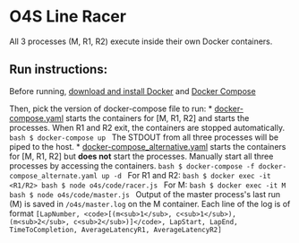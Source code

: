 # O4S Line Racer

All 3 processes (M, R1, R2) execute inside their own Docker containers.

## Run instructions:

Before running, [download and install Docker](https://www.docker.com/products/docker-desktop) and [Docker Compose](https://docs.docker.com/compose/install/)

Then, pick the version of docker-compose file to run:
    * [docker-compose.yaml](https://github.com/sharma-divyanshu/o4s_line_racer/blob/master/docker-compose.yaml) starts the containers for [M, R1, R2] and starts the processes. When R1 and R2 exit, the containers are stopped automatically.
    ```bash
    $ docker-compose up
    ```
    The STDOUT from all three processes will be piped to the host.
    * [docker-compose_alternative.yaml](https://github.com/sharma-divyanshu/o4s_line_racer/blob/master/docker-compose_alternative.yaml) starts the containers for [M, R1, R2] but **does not** start the processes. Manually start all three processes by accessing the containers.
    ```bash
    $ docker-compose -f docker-compose_alternate.yaml up -d
    ```
    For R1 and R2:
    ```bash
    $ docker exec -it <R1/R2> bash
    $ node o4s/code/racer.js
    ```
    For M:
    ```bash
    $ docker exec -it M bash
    $ node o4s/code/master.js
    ```
Output of the master process's last run (M) is saved in `/o4s/master.log` on the M container. Each line of the log is of format `[LapNumber, <code>[(m<sub>1</sub>, c<sub>1</sub>), (m<sub>2</sub>, c<sub>2</sub>)]</code>, LapStart, LapEnd, TimeToCompletion, AverageLatencyR1, AverageLatencyR2]`